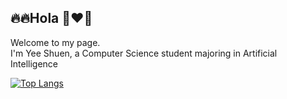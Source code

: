 <h2>🔥🔥Hola 👋❤️‍🔥</h2> 

<!--
**yeeshuen-c/yeeshuen-c** is a ✨ _special_ ✨ repository because its `README.md` (this file) appears on your GitHub profile.

Here are some ideas to get you started:

- 🔭 I’m currently looking for internship starting from Feb 2024
- 🌱 I’m Computer Science student majoring in Artificial Intelligence
- 💬 Ask me about ...
- 📫 How to reach me: ...
- 😄 Pronouns: ...
- ⚡ Fun fact: ...
-->

Welcome to my page. <br>
I'm Yee Shuen, a Computer Science student majoring in Artificial Intelligence

[![Top Langs](https://github-readme-stats.vercel.app/api/top-langs/?username=anuraghazra&layout=compact)](https://github.com/anuraghazra/github-readme-stats)
